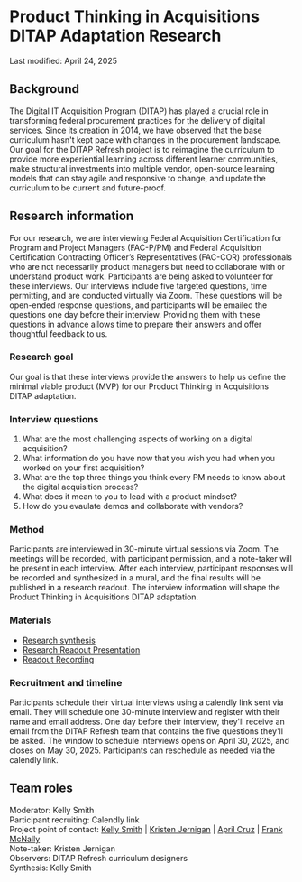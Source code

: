 # Product Thinking in Acquisitions DITAP Adaptation Research

Last modified: April 24, 2025


## Background 

The Digital IT Acquisition Program (DITAP) has played a crucial role in transforming federal procurement practices for the delivery of digital services. Since its creation in 2014, we have observed that the base curriculum hasn't kept pace with changes in the procurement landscape. Our goal for the DITAP Refresh project is to reimagine the curriculum to provide more experiential learning across different learner communities, make structural investments into multiple vendor, open-source learning models that can stay agile and responsive to change, and update the curriculum to be current and future-proof. 

## Research information 

For our research, we are interviewing Federal Acquisition Certification for Program and Project Managers (FAC-P/PM) and Federal Acquisition Certification Contracting Officer’s Representatives (FAC-COR) professionals who are not necessarily product managers but need to collaborate with or understand product work. Participants are being asked to volunteer for these interviews. Our interviews include five targeted questions, time permitting, and are conducted virtually via Zoom. These questions will be open-ended response questions, and participants will be emailed the questions one day before their interview. Providing them with these questions in advance allows time to prepare their answers and offer thoughtful feedback to us.


### Research goal 

Our goal is that these interviews provide the answers to help us define the minimal viable product (MVP) for our Product Thinking in Acquisitions DITAP adaptation. 

### Interview questions 

1. What are the most challenging aspects of working on a digital acquisition?
2. What information do you have now that you wish you had when you worked on your first acquisition?
3. What are the top three things you think every PM needs to know about the digital acquisition process?
4. What does it mean to you to lead with a product mindset?
5. How do you evaulate demos and collaborate with vendors?

### Method

Participants are interviewed in 30-minute virtual sessions via Zoom. The meetings will be recorded, with participant permission, and a note-taker will be present in each interview. After each interview, participant responses will be recorded and synthesized in a mural, and the final results will be published in a research readout. The interview information will shape the Product Thinking in Acquisitions DITAP adaptation.

### Materials

- [Research synthesis](https://app.mural.co/t/civicactions3117/m/civicactions3117/1748881761796/fa7579abbe744b662cd921f8fd81e6c12450fc06?sender=u4f51c3ab811a3cc570d34701)
- [Research Readout Presentation](https://docs.google.com/presentation/d/1m6e18kmuOe_FsOk84ajUkGhz1FlKRlT9Ts03XKremWo/edit?usp=sharing)
- [Readout Recording](https://drive.google.com/file/d/1bn2BMVJiMgy0TLnOU8ajX2bOZygF41_m/view?usp=sharing)
  
### Recruitment and timeline

Participants schedule their virtual interviews using a calendly link sent via email. They will schedule one 30-minute interview and register with their name and email address. One day before their interview, they'll receive an email from the DITAP Refresh team that contains the five questions they'll be asked. The window to schedule interviews opens on April 30, 2025, and closes on May 30, 2025. Participants can reschedule as needed via the calendly link.

## Team roles

Moderator: Kelly Smith </br>
Participant recruiting: Calendly link </br>
Project point of contact: [Kelly Smith](mailto:kelly.smith@civicactions.com) | [Kristen Jernigan](mailto:kristen.jernigan@civicactions.com) | [April Cruz](mailto:april.cruz@civicactions.com) | [Frank McNally](mailto:Frank.H.McNally@doge.eop.gov) </br>
Note-taker: Kristen Jernigan </br> 
Observers: DITAP Refresh curriculum designers </br> 
Synthesis: Kelly Smith </br>